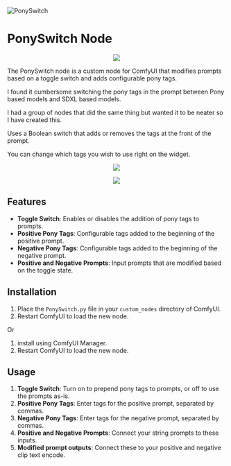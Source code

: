 ![PonySwitch]()

# PonySwitch Node

<p align="center">
  <img src="https://github.com/user-attachments/assets/913cb1f6-2423-4e9d-b579-ac1d92801228"/>
</p>

The PonySwitch node is a custom node for ComfyUI that modifies prompts based on a toggle switch and adds configurable pony tags.

I found it cumbersome switching the pony tags in the prompt between Pony based models and SDXL based models. 

I had a group of nodes that did the same thing but wanted it to be neater so I have created this.

Uses a Boolean switch that adds or removes the tags at the front of the prompt.

You can change which tags you wish to use right on the widget.

<p align="center">
  <img src="https://github.com/user-attachments/assets/2e2ac63e-a684-4c12-afac-c462b8f3d2e4"/>
</p>

<p align="center">
  <img src="https://github.com/user-attachments/assets/b8c52ca3-b326-45e5-bf0d-fc76e2d177e2"/>
</p>

## Features

- **Toggle Switch**: Enables or disables the addition of pony tags to prompts.
- **Positive Pony Tags**: Configurable tags added to the beginning of the positive prompt.
- **Negative Pony Tags**: Configurable tags added to the beginning of the negative prompt.
- **Positive and Negative Prompts**: Input prompts that are modified based on the toggle state.

## Installation

1. Place the `PonySwitch.py` file in your `custom_nodes` directory of ComfyUI.
2. Restart ComfyUI to load the new node.

Or 

1. install using ComfyUI Manager.
2. Restart ComfyUI to load the new node.

## Usage

1. **Toggle Switch**: Turn on to prepend pony tags to prompts, or off to use the prompts as-is.
2. **Positive Pony Tags**: Enter tags for the positive prompt, separated by commas.
3. **Negative Pony Tags**: Enter tags for the negative prompt, separated by commas.
4. **Positive and Negative Prompts**: Connect your string prompts to these inputs.
5. **Modified prompt outputs**: Connect these to your positive and negative clip text encode.
